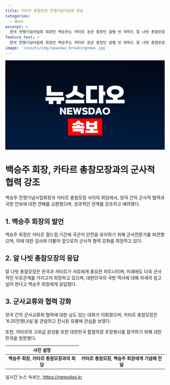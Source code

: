```yaml
---
title: 카타르 총참모장 전쟁기념사업회 방문
categories:
  - News
excerpt: >
  한국 전쟁기념사업회 회장인 백승주는 카타르 공군 중장인 살렘 빈 하마드 알 나빗 총참모장과의 만남에서 양국 군사적 협력과 교류에 대해 논의했다. 백 회장은 카타르가 월드컵 당시 한국에 군사전문가를 파견하여 안전을 돕는 등 협력에 대해 감사의 말을 전했고, 양국 간의 군사적 우호관계가 더욱 증진되기를 기대한다고 밝혔다. 알 나빗 총참모장은 한국의 국방 역사에 대해 더 자세히 알고 싶다며 양국 간 군사교류협력과 최근 국제안보정세에 대해 대화를 나누었다.
feature_text: >
  한국 전쟁기념사업회 회장인 백승주는 카타르 공군 중장인 살렘 빈 하마드 알 나빗 총참모장과의 만남에서 양국 군사적 협력과 교류에 대해 논의했다. 백 회장은 카타르가 월드컵 당시 한국에 군사전문가를 파견하여 안전을 돕는 등 협력에 대해 감사의 말을 전했고, 양국 간의 군사적 우호관계가 더욱 증진되기를 기대한다고 밝혔다. 알 나빗 총참모장은 한국의 국방 역사에 대해 더 자세히 알고 싶다며 양국 간 군사교류협력과 최근 국제안보정세에 대해 대화를 나누었다.
image: '/assets/img/newsdao_breakingnews.jpg'
---
```


<p><img src="/assets/img/newsdao_breakingnews.jpg" alt="ranknews 속보" /></p>

<h1 data-ke-size="size26">백승주 회장, 카타르 총참모장과의 군사적 협력 강조</h1>

<p data-ke-size="size16">백승주 전쟁기념사업회장과 카타르 총참모장 사이의 회담에서, 양국 간의 군사적 협력과 국방 안보에 대한 견해를 교환했으며, 성과적인 관계를 강조하고 배려했다.</p>

<h2 data-ke-size="size26">1. 백승주 회장의 발언</h2>

<p data-ke-size="size16">백승주 회장은 카타르 월드컵 기간에 국군이 안전을 유지하기 위해 군사전문가를 파견했으며, 이에 대한 감사와 더불어 앞으로의 군사적 협력 강화를 희망하고 있다.</p>

<h2 data-ke-size="size26">2. 알 나빗 총참모장의 응답</h2>

<p data-ke-size="size16">알 나빗 총참모장은 한국과 카타르가 서로에게 중요한 파트너이며, 미래에도 더욱 군사적인 우호관계를 가지고자 희망하고 있으며, 대한민국의 국방 역사에 대해 자세히 알고 싶어 한다고 백승주 회장에게 응답했다.</p>

<h2 data-ke-size="size26">3. 군사교류와 협력 강화</h2>

<p data-ke-size="size16">양국 간의 군사교류와 협력에 대한 심도 있는 대화가 이뤄졌으며, 카타르 총참모장은 '6·25전쟁Ⅰ,Ⅱ실'을 관람하고 전시된 유물에 관심을 보였다.</p>

<p data-ke-size="size16">또한, 카타르의 고위급 장성들 또한 대한민국 합참의장 초청행사를 참석하기 위해 대한민국을 방문했다.</p>

<table>
    <thead>
        <tr>
            <th style="text-align: center; height: 17px;"><b>사진 설명</b></th>
        </tr>
    </thead>
    <tbody>
        <tr>
            <td style="text-align: center; height: 17px;"><b>백승주 회장, 카타르 총참모장과의 회담</b></td>
        <td style="text-align: center; height: 17px;"><b>카타르 총참모장, 백승주 회장에게 기념패 전달</b></td>
    </tbody>
</table>
실시간 뉴스 속보는, <a href="https://newsdao.kr" rel="dofollow">https://newsdao.kr</a>



